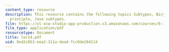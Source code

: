 ```yaml
---
content_type: resource
description: This resource contains the following topics Subtypes, Bicycles, Substitution
  principle, Java subtypes.
file: https://ol-ocw-studio-app-production.s3.amazonaws.com/courses/6-170-laboratory-in-software-engineering-fall-2005/9ed2c853eea2311adeadfcc0de284114_lec14.pdf
file_type: application/pdf
resourcetype: Document
title: lec14.pdf
uid: 9ed2c853-eea2-311a-dead-fcc0de284114
---
```

